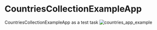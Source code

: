 # CountriesCollectionExampleApp
CountriesCollectionExampleApp as a test task
![countries_app_example](https://github.com/denysApple/CountriesCollectionExampleApp/assets/35520974/4eb81bc2-f9dc-4b0e-89c6-b829f8a5f54a)
